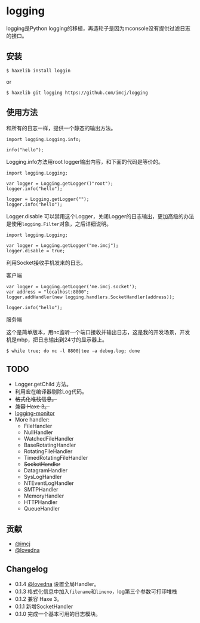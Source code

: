 logging
========

logging是Python logging的移植，再造轮子是因为mconsole没有提供过滤日志的接口。

安装
----

	$ haxelib install loggin

or

	$ haxelib git logging https://github.com/imcj/logging

使用方法
--------

和所有的日志一样，提供一个静态的输出方法。

	import logging.Logging.info;

    info("hello");
    
Logging.info方法用root logger输出内容，和下面的代码是等价的。

	import logging.Logging;
	
	var logger = Logging.getLogger()"root");
	logger.info("hello");
	
	logger = Logging.getLogger("");
	logger.info("hello");

Logger.disable 可以禁用这个Logger，关闭Logger的日志输出，更加高级的办法是使用`logging.Filter`对象，之后详细说明。

	import logging.Logging;
	
    var logger = Logging.getLogger("me.imcj");
    logger.disable = true;
    
利用Socket接收手机发来的日志。

客户端

	var logger = Logging.getLogger('me.imcj.socket');
	var address = "localhost:8800";
	logger.addHandler(new logging.handlers.SocketHandler(address));
	
	logger.info("hello");
	
服务端

这个是简单版本，用nc监听一个端口接收并输出日志，这是我的开发场景，开发机是mbp，把日志输出到24寸的显示器上。

	$ while true; do nc -l 8800|tee -a debug.log; done

    
TODO
----

- Logger.getChild 方法。
- 利用宏在编译器剔除Log代码。
- <del>格式化堆栈信息。</del>
- <del>兼容 Haxe 3。</del>
- [logging-monitor](https://github.com/imcj/logging-monitor)
- More handler:
	- FileHandler
	- NullHandler
	- WatchedFileHandler
	- BaseRotatingHandler
	- RotatingFileHandler
	- TimedRotatingFileHandler
	- <del>SocketHandler</del>
	- DatagramHandler
	- SysLogHandler
	- NTEventLogHandler
	- SMTPHandler
	- MemoryHandler
	- HTTPHandler
	- QueueHandler

贡献
----

* [@imcj](https://github.com/imcj/)
* [@lovedna](https://github.com/lovedna/)

Changelog
---------

* 0.1.4 [@lovedna](https://github.com/lovedna/) 设置全局Handler。
* 0.1.3 格式化信息中加入`filename`和`lineno`，log第三个参数可打印堆栈
* 0.1.2 兼容 Haxe 3。
* 0.1.1 新增SocketHandler
* 0.1.0 完成一个基本可用的日志模块。